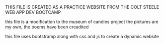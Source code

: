 THIS FILE IS CREATED AS A PRACTICE WEBSITE FROM THE COLT STEELE WEB APP DEV BOOTCAMP

this file is a modification to the museum of candies project
the pictures are my own, the poems have been creadited 

this file uses bootstramp along with css and js to create a dynamic website